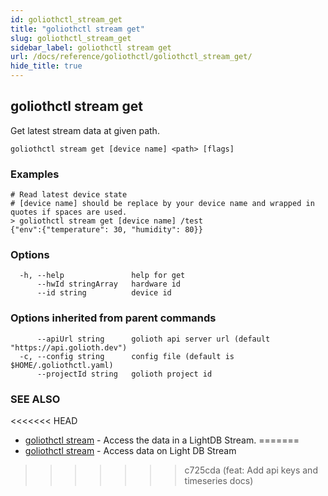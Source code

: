 ```yaml
---
id: goliothctl_stream_get
title: "goliothctl stream get"
slug: goliothctl_stream_get
sidebar_label: goliothctl stream get
url: /docs/reference/goliothctl/goliothctl_stream_get/
hide_title: true
---
```

## goliothctl stream get

Get latest stream data at given path.

```
goliothctl stream get [device name] <path> [flags]
```

### Examples

```
# Read latest device state
# [device name] should be replace by your device name and wrapped in quotes if spaces are used.
> goliothctl stream get [device name] /test
{"env":{"temperature": 30, "humidity": 80}}
```

### Options

```
  -h, --help               help for get
      --hwId stringArray   hardware id
      --id string          device id
```

### Options inherited from parent commands

```
      --apiUrl string      golioth api server url (default "https://api.golioth.dev")
  -c, --config string      config file (default is $HOME/.goliothctl.yaml)
      --projectId string   golioth project id
```

### SEE ALSO

<<<<<<< HEAD
* [goliothctl stream](/docs/reference/goliothctl/goliothctl_stream/)	 - Access the data in a LightDB Stream.
=======
* [goliothctl stream](/docs/reference/goliothctl/goliothctl_stream/)	 - Access data on Light DB Stream
>>>>>>> c725cda (feat: Add api keys and timeseries docs)

